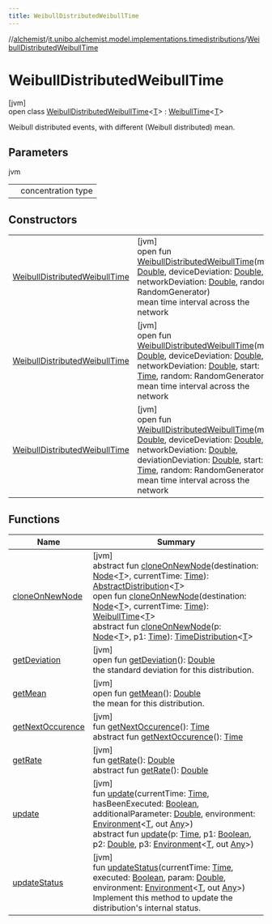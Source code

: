 ```yaml
---
title: WeibullDistributedWeibullTime
---
```

//[alchemist](../../../index.html)/[it.unibo.alchemist.model.implementations.timedistributions](../index.html)/[WeibullDistributedWeibullTime](index.html)



# WeibullDistributedWeibullTime



[jvm]\
open class [WeibullDistributedWeibullTime](index.html)<[T](index.html)> : [WeibullTime](../-weibull-time/index.html)<[T](../../it.unibo.alchemist.model.implementations.layers/-uniform-layer/index.html)> 

Weibull distributed events, with different (Weibull distributed) mean.



## Parameters


jvm

| | |
|---|---|
| <T> | concentration type |



## Constructors


| | |
|---|---|
| [WeibullDistributedWeibullTime](-weibull-distributed-weibull-time.html) | [jvm]<br>open fun [WeibullDistributedWeibullTime](-weibull-distributed-weibull-time.html)(mean: [Double](https://kotlinlang.org/api/latest/jvm/stdlib/kotlin/-double/index.html), deviceDeviation: [Double](https://kotlinlang.org/api/latest/jvm/stdlib/kotlin/-double/index.html), networkDeviation: [Double](https://kotlinlang.org/api/latest/jvm/stdlib/kotlin/-double/index.html), random: RandomGenerator)<br>mean time interval across the network |
| [WeibullDistributedWeibullTime](-weibull-distributed-weibull-time.html) | [jvm]<br>open fun [WeibullDistributedWeibullTime](-weibull-distributed-weibull-time.html)(mean: [Double](https://kotlinlang.org/api/latest/jvm/stdlib/kotlin/-double/index.html), deviceDeviation: [Double](https://kotlinlang.org/api/latest/jvm/stdlib/kotlin/-double/index.html), networkDeviation: [Double](https://kotlinlang.org/api/latest/jvm/stdlib/kotlin/-double/index.html), start: [Time](../../it.unibo.alchemist.model.interfaces/-time/index.html), random: RandomGenerator)<br>mean time interval across the network |
| [WeibullDistributedWeibullTime](-weibull-distributed-weibull-time.html) | [jvm]<br>open fun [WeibullDistributedWeibullTime](-weibull-distributed-weibull-time.html)(mean: [Double](https://kotlinlang.org/api/latest/jvm/stdlib/kotlin/-double/index.html), deviceDeviation: [Double](https://kotlinlang.org/api/latest/jvm/stdlib/kotlin/-double/index.html), networkDeviation: [Double](https://kotlinlang.org/api/latest/jvm/stdlib/kotlin/-double/index.html), deviationDeviation: [Double](https://kotlinlang.org/api/latest/jvm/stdlib/kotlin/-double/index.html), start: [Time](../../it.unibo.alchemist.model.interfaces/-time/index.html), random: RandomGenerator)<br>mean time interval across the network |


## Functions


| Name | Summary |
|---|---|
| [cloneOnNewNode](../-abstract-distribution/clone-on-new-node.html) | [jvm]<br>abstract fun [cloneOnNewNode](../-abstract-distribution/clone-on-new-node.html)(destination: [Node](../../it.unibo.alchemist.model.interfaces/-node/index.html)<[T](../../it.unibo.alchemist.model.implementations.layers/-uniform-layer/index.html)>, currentTime: [Time](../../it.unibo.alchemist.model.interfaces/-time/index.html)): [AbstractDistribution](../-abstract-distribution/index.html)<[T](../../it.unibo.alchemist.model.implementations.layers/-uniform-layer/index.html)><br>open fun [cloneOnNewNode](../-weibull-time/clone-on-new-node.html)(destination: [Node](../../it.unibo.alchemist.model.interfaces/-node/index.html)<[T](../../it.unibo.alchemist.model.implementations.layers/-uniform-layer/index.html)>, currentTime: [Time](../../it.unibo.alchemist.model.interfaces/-time/index.html)): [WeibullTime](../-weibull-time/index.html)<[T](../../it.unibo.alchemist.model.implementations.layers/-uniform-layer/index.html)><br>abstract fun [cloneOnNewNode](../../it.unibo.alchemist.model.interfaces/-time-distribution/clone-on-new-node.html)(p: [Node](../../it.unibo.alchemist.model.interfaces/-node/index.html)<[T](../../it.unibo.alchemist.model.implementations.layers/-uniform-layer/index.html)>, p1: [Time](../../it.unibo.alchemist.model.interfaces/-time/index.html)): [TimeDistribution](../../it.unibo.alchemist.model.interfaces/-time-distribution/index.html)<[T](../../it.unibo.alchemist.model.implementations.layers/-uniform-layer/index.html)> |
| [getDeviation](../-weibull-time/get-deviation.html) | [jvm]<br>open fun [getDeviation](../-weibull-time/get-deviation.html)(): [Double](https://kotlinlang.org/api/latest/jvm/stdlib/kotlin/-double/index.html)<br>the standard deviation for this distribution. |
| [getMean](../-weibull-time/get-mean.html) | [jvm]<br>open fun [getMean](../-weibull-time/get-mean.html)(): [Double](https://kotlinlang.org/api/latest/jvm/stdlib/kotlin/-double/index.html)<br>the mean for this distribution. |
| [getNextOccurence](../-abstract-distribution/get-next-occurence.html) | [jvm]<br>fun [getNextOccurence](../-abstract-distribution/get-next-occurence.html)(): [Time](../../it.unibo.alchemist.model.interfaces/-time/index.html)<br>abstract fun [getNextOccurence](../../it.unibo.alchemist.model.interfaces/-time-distribution/get-next-occurence.html)(): [Time](../../it.unibo.alchemist.model.interfaces/-time/index.html) |
| [getRate](../-weibull-time/get-rate.html) | [jvm]<br>fun [getRate](../-weibull-time/get-rate.html)(): [Double](https://kotlinlang.org/api/latest/jvm/stdlib/kotlin/-double/index.html)<br>abstract fun [getRate](../../it.unibo.alchemist.model.interfaces/-time-distribution/get-rate.html)(): [Double](https://kotlinlang.org/api/latest/jvm/stdlib/kotlin/-double/index.html) |
| [update](../-abstract-distribution/update.html) | [jvm]<br>fun [update](../-abstract-distribution/update.html)(currentTime: [Time](../../it.unibo.alchemist.model.interfaces/-time/index.html), hasBeenExecuted: [Boolean](https://kotlinlang.org/api/latest/jvm/stdlib/kotlin/-boolean/index.html), additionalParameter: [Double](https://kotlinlang.org/api/latest/jvm/stdlib/kotlin/-double/index.html), environment: [Environment](../../it.unibo.alchemist.model.interfaces/-environment/index.html)<[T](../../it.unibo.alchemist.model.implementations.layers/-uniform-layer/index.html), out [Any](https://kotlinlang.org/api/latest/jvm/stdlib/kotlin/-any/index.html)>)<br>abstract fun [update](../../it.unibo.alchemist.model.interfaces/-time-distribution/update.html)(p: [Time](../../it.unibo.alchemist.model.interfaces/-time/index.html), p1: [Boolean](https://kotlinlang.org/api/latest/jvm/stdlib/kotlin/-boolean/index.html), p2: [Double](https://kotlinlang.org/api/latest/jvm/stdlib/kotlin/-double/index.html), p3: [Environment](../../it.unibo.alchemist.model.interfaces/-environment/index.html)<[T](../../it.unibo.alchemist.model.implementations.layers/-uniform-layer/index.html), out [Any](https://kotlinlang.org/api/latest/jvm/stdlib/kotlin/-any/index.html)>) |
| [updateStatus](../-weibull-time/update-status.html) | [jvm]<br>fun [updateStatus](../-weibull-time/update-status.html)(currentTime: [Time](../../it.unibo.alchemist.model.interfaces/-time/index.html), executed: [Boolean](https://kotlinlang.org/api/latest/jvm/stdlib/kotlin/-boolean/index.html), param: [Double](https://kotlinlang.org/api/latest/jvm/stdlib/kotlin/-double/index.html), environment: [Environment](../../it.unibo.alchemist.model.interfaces/-environment/index.html)<[T](../../it.unibo.alchemist.model.implementations.layers/-uniform-layer/index.html), out [Any](https://kotlinlang.org/api/latest/jvm/stdlib/kotlin/-any/index.html)>)<br>Implement this method to update the distribution's internal status. |

